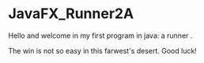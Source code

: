 # JavaFX_Runner2A
Hello and welcome in my first program in java: a runner .


The win is not so easy in this farwest's desert. Good luck!

